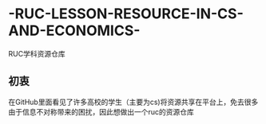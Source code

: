 # -RUC-LESSON-RESOURCE-IN-CS-AND-ECONOMICS-
RUC学科资源仓库

## 初衷
在GitHub里面看见了许多高校的学生（主要为cs)将资源共享在平台上，免去很多由于信息不对称带来的困扰，因此想做出一个ruc的资源仓库

